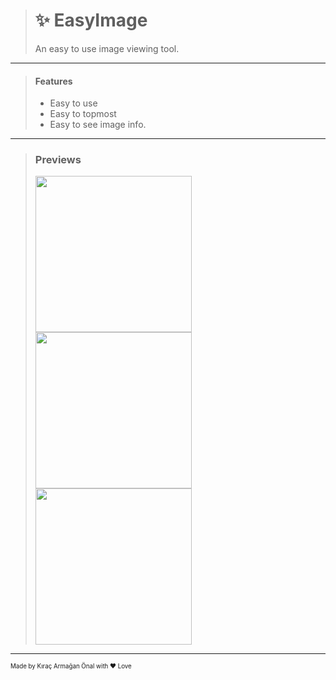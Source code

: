 > # ✨ EasyImage
> An easy to use image viewing tool.

---

> #### Features
> * Easy to use
> * Easy to topmost
> * Easy to see image info.

---

> ### Previews
> <img width="250" src="https://da-box.herokuapp.com/&1603288765535-a5rjwgEdQ7rlVeiV-kNS0up7dCF.png">
> <img width="250" src="https://da-box.herokuapp.com/&1603285341338-VPP6weF~UUW0ipQ7-img.gif">
> <img width="250" src="https://da-box.herokuapp.com/&1603289655693-d0kLQSfoLr5yfVlr-sizing.gif">

---

<sub><sup>Made by Kıraç Armağan Önal with ❤ Love</sup></sub>